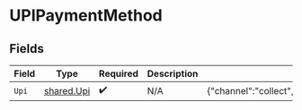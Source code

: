 # UPIPaymentMethod


## Fields

| Field                                                                         | Type                                                                          | Required                                                                      | Description                                                                   | Example                                                                       |
| ----------------------------------------------------------------------------- | ----------------------------------------------------------------------------- | ----------------------------------------------------------------------------- | ----------------------------------------------------------------------------- | ----------------------------------------------------------------------------- |
| `Upi`                                                                         | [shared.Upi](../../../pkg/models/shared/upi.md)                               | :heavy_check_mark:                                                            | N/A                                                                           | {"channel":"collect","upi_id":"rajnandan1@okhdfcbak","upi_expiry_minutes":10} |